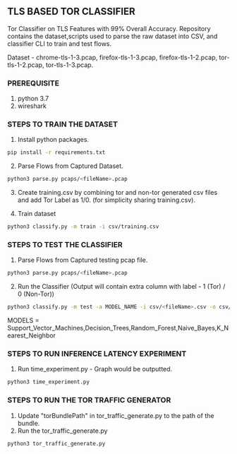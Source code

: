 <!-- @format -->

## TLS BASED TOR CLASSIFIER

Tor Classifier on TLS Features with 99% Overall Accuracy. Repository contains the dataset,scripts used to parse the raw dataset into CSV, and classifier CLI to train and test flows.

Dataset - chrome-tls-1-3.pcap, firefox-tls-1-3.pcap, firefox-tls-1-2.pcap,
tor-tls-1-2.pcap, tor-tls-1-3.pcap.

### PREREQUISITE

1. python 3.7
2. wireshark

### STEPS TO TRAIN THE DATASET

1. Install python packages.

```sh
pip install -r requirements.txt
```

2. Parse Flows from Captured Dataset.

```sh
python3 parse.py pcaps/<fileName>.pcap
```

3. Create training.csv by combining tor and non-tor generated csv files and add Tor Label as 1/0. (for simplicity sharing training.csv).

4. Train dataset

```sh
python3 classify.py -m train -i csv/training.csv
```

### STEPS TO TEST THE CLASSIFIER

1. Parse Flows from Captured testing pcap file.

```sh
python3 parse.py pcaps/<fileName>.pcap
```

2. Run the Classifier (Output will contain extra column with label - 1 (Tor) / 0 (Non-Tor))

```sh
python3 classify.py -m test -a MODEL_NAME -i csv/<fileName>.csv -o csv/result.csv
```

MODELS = Support_Vector_Machines,Decision_Trees,Random_Forest,Naive_Bayes,K_Nearest_Neighbor

### STEPS TO RUN INFERENCE LATENCY EXPERIMENT

1. Run time_experiment.py - Graph would be outputted.

```sh
python3 time_experiment.py
```

### STEPS TO RUN THE TOR TRAFFIC GENERATOR

1. Update "torBundlePath" in tor_traffic_generate.py to the path of the bundle.
2. Run the tor_traffic_generate.py

```bash
python3 tor_traffic_generate.py
```
